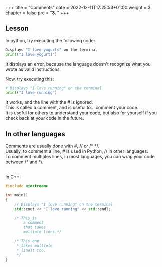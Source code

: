 +++
title = "Comments"
date = 2022-12-11T17:25:53+01:00
weight = 3
chapter = false
pre = "<b>3. </b>"
+++

## Lesson

In python, try executing the following code:

```python
Displays "I love yogurts" on the terminal
print("I love yogurts")
```

It displays an error, because the language doesn't recognize what you wrote as valid instructions.

Now, try executing this:
```python
# Displays "I love running" on the terminal
print("I love running")
```

It works, and the line with the # is ignored.\
This is called a comment, and is useful to... comment your code.\
It is useful for others to understand your code, but also for yourself if you check back at your code in the future.

## In other languages

Comments are usually done with #, // or /\* \*/.\
Usually, to comment a line, # is used in Python, // in other languages.\
To comment multiples lines, in most languages, you can wrap your code between /\* and \*/.

\
In C++:
```cpp
#include <iostream>

int main() 
{
    // Displays "I love running" on the terminal
    std::cout << "I love running" << std::endl;

    /* This is 
        a comment 
        that takes
        multiple lines.*/

    /* This one 
     * takes multiple
     * linest too.
     */
}

```